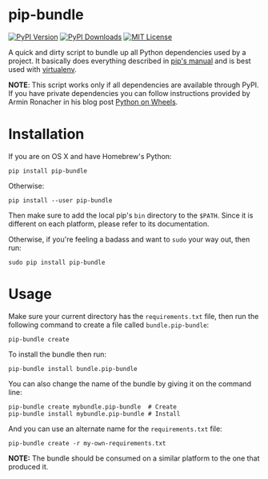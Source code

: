 pip-bundle
==========

[![PyPI Version](https://img.shields.io/pypi/v/pip-bundle.svg)](https://pypi.python.org/pypi/pip-bundle)
[![PyPI Downloads](https://img.shields.io/pypi/dm/pip-bundle.svg)](https://pypi.python.org/pypi/pip-bundle)
[![MIT License](https://img.shields.io/badge/license-mit-blue.svg)](http://choosealicense.com/licenses/mit/)

A quick and dirty script to bundle up all Python dependencies used by a project. It basically does
everything described in
[pip's manual](https://pip.pypa.io/en/stable/user_guide/?highlight=bundle#create-an-installation-bundle-with-compiled-dependencies)
and is best used with [virtualenv](https://virtualenv.pypa.io/en/latest/).

__NOTE__: This script works only if all dependencies are available through PyPI. If you have
private dependencies you can follow instructions provided by Armin Ronacher in his blog post
[Python on Wheels](http://lucumr.pocoo.org/2014/1/27/python-on-wheels/).


# Installation

If you are on OS X and have Homebrew's Python:

    pip install pip-bundle

Otherwise:

    pip install --user pip-bundle

Then make sure to add the local pip's `bin` directory to the `$PATH`. Since it is different on each
platform, please refer to its documentation.

Otherwise, if you're feeling a badass and want to `sudo` your way out, then run:

    sudo pip install pip-bundle


# Usage

Make sure your current directory has the `requirements.txt` file, then run the following command to
create a file called `bundle.pip-bundle`:

    pip-bundle create

To install the bundle then run:

    pip-bundle install bundle.pip-bundle

You can also change the name of the bundle by giving it on the command line:

    pip-bundle create mybundle.pip-bundle  # Create
    pip-bundle install mybundle.pip-bundle # Install

And you can use an alternate name for the `requirements.txt` file:

    pip-bundle create -r my-own-requirements.txt

__NOTE:__ The bundle should be consumed on a similar platform to the one that produced it.

